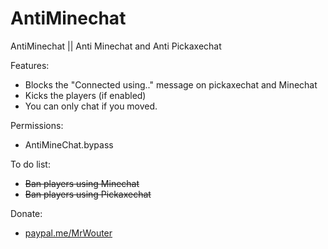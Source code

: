 # AntiMinechat
AntiMinechat || Anti Minechat and Anti Pickaxechat

Features:
- Blocks the "Connected using.." message on pickaxechat and Minechat
- Kicks the players (if enabled)
- You can only chat if you moved.

Permissions:
- AntiMineChat.bypass

To do list:
- ~~Ban players using Minechat~~
- ~~Ban players using Pickaxechat~~

Donate:
- [paypal.me/MrWouter](https://paypal.me/MrWouter) 
